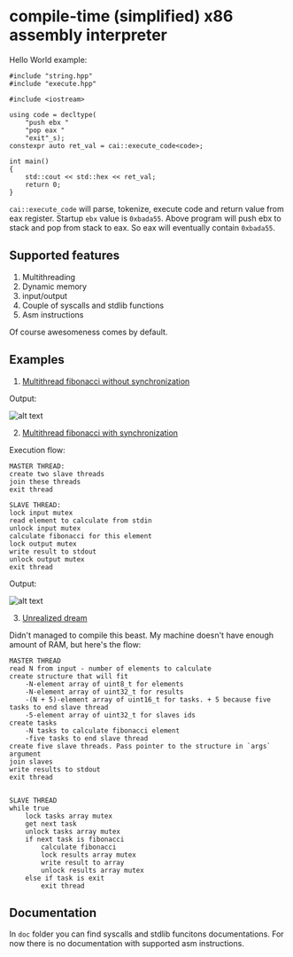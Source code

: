 # compile-time (simplified) x86 assembly interpreter

Hello World example:

```
#include "string.hpp"
#include "execute.hpp"

#include <iostream>

using code = decltype(
    "push ebx "
    "pop eax "
    "exit"_s);
constexpr auto ret_val = cai::execute_code<code>;

int main()
{
    std::cout << std::hex << ret_val;
    return 0;
}
```

`cai::execute_code` will parse, tokenize, execute code and return value from eax register.
Startup `ebx` value is `0xbada55`.
Above program will push ebx to stack and pop from stack to eax. So eax will eventually contain `0xbada55`.

## Supported features
1. Multithreading
2. Dynamic memory
3. input/output
4. Couple of syscalls and stdlib functions
5. Asm instructions

Of course awesomeness comes by default.

## Examples
1. [Multithread fibonacci without synchronization](https://github.com/stryku/ctai/blob/master/examples/v2.0/multithread_fib_without_sync.cpp)

Output:

![alt text](https://github.com/stryku/ctai/blob/master/images/multithread_fib_without_sync.png "Compiled program output")

2. [Multithread fibonacci with synchronization](https://github.com/stryku/ctai/blob/master/examples/v2.0/multithread_fib_with_sync.cpp)

Execution flow:
```
MASTER THREAD:
create two slave threads
join these threads
exit thread

SLAVE THREAD:
lock input mutex
read element to calculate from stdin
unlock input mutex
calculate fibonacci for this element
lock output mutex
write result to stdout
unlock output mutex
exit thread
```

Output:

![alt text](https://github.com/stryku/ctai/blob/master/images/multithread_fib_with_sync.png "Compiled program output")

3. [Unrealized dream](https://github.com/stryku/ctai/blob/master/examples/v2.0/unrealized_dream.cpp)

Didn't managed to compile this beast. My machine doesn't have enough amount of RAM, but here's the flow:
```
MASTER THREAD
read N from input - number of elements to calculate
create structure that will fit
	-N-element array of uint8_t for elements
	-N-element array of uint32_t for results
	-(N + 5)-element array of uint16_t for tasks. + 5 because five tasks to end slave thread
	-5-element array of uint32_t for slaves ids
create tasks
	-N tasks to calculate fibonacci element
	-five tasks to end slave thread
create five slave threads. Pass pointer to the structure in `args` argument
join slaves
write results to stdout
exit thread


SLAVE THREAD
while true
	lock tasks array mutex
	get next task
	unlock tasks array mutex
	if next task is fibonacci
		calculate fibonacci
		lock results array mutex
		write result to array
		unlock results array mutex
	else if task is exit
		exit thread
```


## Documentation
In `doc` folder you can find syscalls and stdlib funcitons documentations. For now there is no documentation with supported asm instructions.
